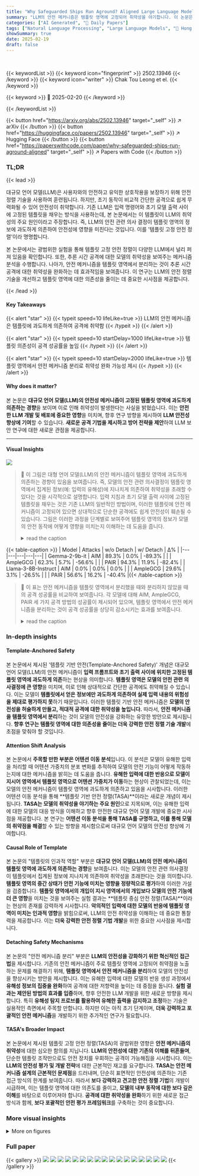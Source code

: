 ```yaml
---
title: "Why Safeguarded Ships Run Aground? Aligned Large Language Models' Safety Mechanisms Tend to Be Anchored in The Template Region"
summary: "LLM의 안전 메커니즘은 템플릿 영역에 고정되어 취약성을 야기합니다. 이 논문은 이 문제를 분석하고 해결책을 제시합니다."
categories: ["AI Generated", "🤗 Daily Papers"]
tags: ["Natural Language Processing", "Large Language Models", "🏢 Hong Kong Polytechnic University",]
showSummary: true
date: 2025-02-19
draft: false
---
```


<br>

{{< keywordList >}}
{{< keyword icon="fingerprint" >}} 2502.13946 {{< /keyword >}}
{{< keyword icon="writer" >}} Chak Tou Leong et el. {{< /keyword >}}
 
{{< keyword >}} 🤗 2025-02-20 {{< /keyword >}}
 
{{< /keywordList >}}

{{< button href="https://arxiv.org/abs/2502.13946" target="_self" >}}
↗ arXiv
{{< /button >}}
{{< button href="https://huggingface.co/papers/2502.13946" target="_self" >}}
↗ Hugging Face
{{< /button >}}
{{< button href="https://paperswithcode.com/paper/why-safeguarded-ships-run-aground-aligned" target="_self" >}}
↗ Papers with Code
{{< /button >}}




### TL;DR


{{< lead >}}

대규모 언어 모델(LLM)은 사용자와의 안전하고 유익한 상호작용을 보장하기 위해 안전 정렬 기술을 사용하여 훈련됩니다. 하지만, 초기 동작이 비교적 간단한 공격으로 쉽게 무력화될 수 있어 안전성이 취약합니다. 기존 LLM은 입력 명령어와 초기 모델 출력 사이에 고정된 템플릿을 채우는 방식을 사용하는데, 본 논문에서는 이 템플릿이 LLM의 취약성의 주요 원인이라고 주장합니다.  즉, LLM의 안전 관련 의사 결정이 템플릿 영역의 정보에 과도하게 의존하여 안전성에 영향을 미친다는 것입니다. 이를 '템플릿 고정 안전 정렬'이라 명명합니다.

본 논문에서는 광범위한 실험을 통해 템플릿 고정 안전 정렬이 다양한 LLM에서 널리 퍼져 있음을 확인합니다. 또한, 추론 시간 공격에 대한 모델의 취약성을 보여주는 메커니즘 분석을 수행합니다.  나아가, 안전 메커니즘을 템플릿 영역에서 분리하는 것이 추론 시간 공격에 대한 취약성을 완화하는 데 효과적임을 보여줍니다. 이 연구는 LLM의 안전 정렬 기술을 개선하고 템플릿 영역에 대한 의존성을 줄이는 데 중요한 시사점을 제공합니다.

{{< /lead >}}


#### Key Takeaways

{{< alert "star" >}}
{{< typeit speed=10 lifeLike=true >}} LLM의 안전 메커니즘은 템플릿에 과도하게 의존하여 공격에 취약함 {{< /typeit >}}
{{< /alert >}}

{{< alert "star" >}}
{{< typeit speed=10 startDelay=1000 lifeLike=true >}} 템플릿 의존성이 공격 성공률을 높임 {{< /typeit >}}
{{< /alert >}}

{{< alert "star" >}}
{{< typeit speed=10 startDelay=2000 lifeLike=true >}} 템플릿 영역에서 안전 메커니즘 분리로 취약성 완화 가능성 제시 {{< /typeit >}}
{{< /alert >}}

#### Why does it matter?
본 논문은 **대규모 언어 모델(LLM)의 안전성 메커니즘이 고정된 템플릿 영역에 과도하게 의존하는 경향**을 보이며 이로 인해 취약성이 발생한다는 사실을 밝혔습니다. 이는 **안전한 LLM 개발 및 배포에 중요한 영향**을 미치며, 향후 연구 방향을 제시하여 **LLM 안전성 향상에 기여**할 수 있습니다.  **새로운 공격 기법을 제시하고 방어 전략을 제안**하여 LLM 보안 연구에 대한 새로운 관점을 제공합니다.

------
#### Visual Insights



![](https://arxiv.org/html/2502.13946/x1.png)

> 🔼 이 그림은 대형 언어 모델(LLM)의 안전 메커니즘이 템플릿 영역에 과도하게 의존하는 경향이 있음을 보여줍니다.  즉, 모델의 안전 관련 의사결정이 템플릿 영역에서 집계된 정보(예: 입력의 유해성)에 지나치게 의존하여 취약성을 초래할 수 있다는 것을 시각적으로 설명합니다. 입력 지침과 초기 모델 출력 사이에 고정된 템플릿을 채우는 것은 기존 LLM의 일반적인 방법이며, 이러한 템플릿에 안전 메커니즘이 고정되어 있으면 상대적으로 단순한 공격에도 쉽게 안전성이 훼손될 수 있습니다. 그림은 이러한 과정을 단계별로 보여주어 템플릿 영역의 정보가 모델의 안전 동작에 어떻게 영향을 미치는지 이해하는 데 도움을 줍니다.
> <details>
> <summary>read the caption</summary>
> Figure 1: LLMs may inadvertently anchor their safety mechanisms to the template region: safety-related decision-making overly relies on the aggregated information (e.g., harmfulness of input) from that region, potentially causing vulnerabilities.
> </details>





{{< table-caption >}}
| Model | Attacks | w/o Detach | w/ Detach | Δ% |
|---|---|---|---|---|
| Gemma-2-9b-it | AIM | 89.3% | 0.0% | -89.3% |
|  | AmpleGCG | 62.3% | 5.7% | -56.6% |
|  | PAIR | 94.3% | 11.9% | -82.4% |
| Llama-3-8B-Instruct | AIM | 0.0% | 0.0% | 0.0% |
|  | AmpleGCG | 29.6% | 3.1% | -26.5% |
|  | PAIR | 56.6% | 16.2% | -40.4% |{{< /table-caption >}}

> 🔼 이 표는 안전 메커니즘을 템플릿 영역에서 분리했을 때와 분리하지 않았을 때의 공격 성공률을 비교하여 보여줍니다.  각 모델에 대해 AIM, AmpleGCG, PAIR 세 가지 공격 방법의 성공률이 제시되어 있으며, 템플릿 영역에서 안전 메커니즘을 분리하는 것이 공격 성공률을 상당히 감소시키는 효과를 보여줍니다.
> <details>
> <summary>read the caption</summary>
> Table 1: Success rates of attacks with (w/) and without (w/o) detaching safety mechanism from the template region during response generation.
> </details>





### In-depth insights


#### Template-Anchored Safety
본 논문에서 제시된 '템플릿 기반 안전(Template-Anchored Safety)' 개념은 대규모 언어 모델(LLM)의 안전 메커니즘이 **입력 프롬프트와 초기 출력 사이에 위치한 고정된 템플릿 영역에 과도하게 의존**하는 현상을 의미합니다.  **템플릿 영역은 모델의 안전 관련 의사결정에 큰 영향**을 미치며, 이로 인해 상대적으로 간단한 공격에도 취약해질 수 있습니다.  이는 모델이 **템플릿에서 얻은 정보에만 과도하게 의존하여 실제 입력 내용의 위험성을 제대로 평가하지 못**하기 때문입니다.  이러한 템플릿 기반 안전 메커니즘은 **모델의 안전성을 허술하게 만들고, 적대적 공격에 대한 취약성을 높입니다.**  따라서, **안전 메커니즘을 템플릿 영역에서 분리**하는 것이 모델의 안전성을 강화하는 유망한 방안으로 제시됩니다.  **향후 연구는 템플릿 영역에 대한 의존성을 줄이는 더욱 강력한 안전 정렬 기술 개발**에 초점을 맞춰야 할 것입니다.

#### Attention Shift Analysis
본 논문에서 **주목할 만한 부분은 어텐션 이동 분석**입니다. 이 분석은 모델이 유해한 입력을 처리할 때 어텐션 가중치의 분포 변화를 추적하여 모델의 안전 기능이 어떻게 작동하는지에 대한 메커니즘을 밝히는 데 도움을 줍니다. **유해한 입력에 대한 반응으로 모델이 지시어 영역에서 템플릿 영역으로 어텐션 가중치가 이동**하는 현상이 관찰되었는데, 이는 모델의 안전 메커니즘이 템플릿 영역에 과도하게 의존하고 있음을 시사합니다. 이러한 어텐션 이동 분석을 통해 **템플릿 기반 안전 정렬(TASA)**이라는 새로운 개념이 제시됩니다.  **TASA는 모델의 취약성을 야기하는 주요 원인**으로 지목되며, 이는 유해한 입력에 대한 모델의 대응 방식을 이해하고 향후 안전한 대규모 언어 모델 개발에 중요한 시사점을 제공합니다.  본 연구는 **어텐션 이동 분석을 통해 TASA를 규명하고, 이를 통해 모델의 취약점을 해결**할 수 있는 방향을 제시함으로써 대규모 언어 모델의 안전성 향상에 기여합니다.

#### Causal Role of Template
본 논문의 "템플릿의 인과적 역할" 부분은 **대규모 언어 모델(LLM)의 안전 메커니즘이 템플릿 영역에 과도하게 의존하는 경향**을 보여줍니다. 이는 모델의 안전 관련 의사결정이 템플릿에서 집계된 정보에 지나치게 의존하여 취약성을 초래한다는 것을 의미합니다.  **템플릿 영역의 중간 상태가 안전 기능에 미치는 영향을 정량적으로 평가**하여 이러한 가설을 검증합니다.  **템플릿 영역에서의 개입이 지시 영역에서의 개입보다 모델의 안전 기능에 더 큰 영향**을 미치는 것을 보여주는 실험 결과는 **템플릿 중심 안전 정렬(TASA)**이라는 현상의 존재를 강력하게 시사합니다.  **악의적인 입력에 대한 모델의 반응에 템플릿 영역이 미치는 인과적 영향**을 밝힘으로써, LLM의 안전 취약성을 이해하는 데 중요한 통찰력을 제공합니다.  이는 **더욱 강력한 안전 정렬 기법 개발**을 위한 중요한 시사점을 제시합니다.

#### Detaching Safety Mechanisms
본 논문의 "안전 메커니즘 분리" 부분은 **LLM의 안전성을 강화하기 위한 혁신적인 접근법**을 제시합니다. 기존의 안전 메커니즘이 주로 템플릿 영역에 고정되어 취약점을 노출하는 문제를 해결하기 위해, **템플릿 영역에서 안전 메커니즘을 분리**하여 모델의 안전성을 향상시키는 방안을 제시합니다. 이는 유해한 입력에 대한 모델의 반응 생성 과정에서 **유해성 정보의 집중을 완화**하여 공격에 대한 저항력을 높이는 데 중점을 둡니다.  **실험 결과는 제안된 방법의 효과를 입증**하며, 향후 안전한 LLM 개발을 위한 새로운 방향을 제시합니다. 특히 **유해성 탐지 프로브를 활용하여 유해한 출력을 감지하고 조정**하는 기술은 실용적인 측면에서 주목할 만합니다.  하지만 이는 아직 초기 단계이며, **더욱 강력하고 포괄적인 안전 메커니즘**을 개발하기 위한 추가적인 연구가 필요합니다.

#### TASA's Broader Impact
본 논문에서 제시된 템플릿 고정 안전 정렬(TASA)의 광범위한 영향은 **안전 메커니즘의 취약성**에 대한 심오한 함의를 지닙니다.  **LLM의 안전성에 대한 기존의 이해를 뒤흔들며**,  단순한 템플릿 조작만으로도 안전 장치를 우회하는 공격이 가능해짐을 시사합니다.  이는 **LLM의 안전성 평가 및 개발 전략**에 대한 근본적인 재고를 요구합니다.  **TASA는 안전 메커니즘 설계의 근본적인 문제점**을 드러내며,  단순히 표면적인 안전성에 의존하는 기존 접근 방식의 한계를 보여줍니다.  따라서 **보다 강력하고 견고한 안전 정렬 기법**의 개발이 시급하며, 이는 템플릿 영역에 대한 의존도를 줄이고,  **모델의 내부 동작에 대한 보다 깊은 이해**를 바탕으로 이루어져야 합니다.  **공격에 대한 취약성을 완화**하기 위한 새로운 접근 방식과 함께, **보다 포괄적인 안전 평가 프레임워크**를 구축하는 것이 중요합니다.


### More visual insights

<details>
<summary>More on figures
</summary>


![](https://arxiv.org/html/2502.13946/x2.png)

> 🔼 그림 2는 Llama-3-Instruct 모델 시리즈에서 사용되는 채팅 템플릿의 구조를 보여줍니다.  사용자의 입력 명령어는 `<|begin_of_text|>`, `<|start_header_id|>user<|end_header_id|>` 토큰으로 둘러싸여 있으며, 모델의 응답은 `<|eot_id|>`, `<|start_header_id|>assistant<|end_header_id|>` 토큰으로 구분됩니다.  템플릿 영역은 입력 명령어와 모델 응답 사이에 위치하며,  `<|begin_of_text|>`, `<|start_header_id|>`, `<|end_header_id|>`, `<|eot_id|>`,  `<|start_header_id|>assistant<|end_header_id|>` 등의 특수 토큰으로 구성되어 있습니다. 이러한 특수 토큰들은 모델의 역할과 턴을 나타내는 역할을 하며,  모델의 안전성과 관련된 의사결정에 영향을 미칩니다. 그림은 이러한 템플릿 구조가 모델의 안전 메커니즘에 어떻게 영향을 미치는지를 보여주기 위한 예시로 사용되었습니다. 
> <details>
> <summary>read the caption</summary>
> Figure 2: Chat template from Llama-3-Instruct series.
> </details>



![](https://arxiv.org/html/2502.13946/x7.png)

> 🔼 그림 3은 유해한 입력을 처리할 때 다양한 LLMs에서 주의(attention) 분포가 명령어 영역에서 템플릿 영역으로 체계적으로 이동하는 것을 보여줍니다. 왼쪽 패널은 여러 LLMs에 걸쳐 각 계층의 헤드별 주의 분포 히스토그램을 보여줍니다. 유해한 입력의 경우 주의가 템플릿 영역에 집중되는 반면, 무해한 입력의 경우 명령어 영역에 집중되는 경향이 있습니다. 오른쪽 패널은 Llama-3-8B-Instruct 모델의 17번째 계층, 21번째 헤드의 주의 히트맵을 보여줍니다. 이는 유해한 입력에 대한 주의의 뚜렷한 변화를 일관되게 보여줍니다. 이 그림은 유해한 입력에 대한 안전 메커니즘이 템플릿 영역에 과도하게 의존함을 시각적으로 보여줍니다.
> <details>
> <summary>read the caption</summary>
> Figure 3: Left: Attention distributions across different LLMs demonstrate that their attentions shift systematically from the instruction to the template region when processing harmful inputs. Right: Attention heatmaps (17th-layer, 21st-head) from Llama-3-8B-Instruct consistently illustrate this distinct pattern.
> </details>



![](https://arxiv.org/html/2502.13946/x8.png)

> 🔼 그림 4는 왼쪽에 무해한 입력에서 유해한 입력으로의 활성화 패치 과정을 보여주고, 오른쪽에는 다양한 LLMs에 걸쳐 활성화 패치가 두 개의 서로 다른 영역(지시어 대비 템플릿)에서 이루어질 때 정규화된 간접 효과를 보여줍니다. 이는 모델의 안전 기능이 주로 템플릿 영역에 고정되어 있음을 보여줍니다.  좀 더 자세히 설명하면, 왼쪽 그림은 무해한 입력(예: 책 읽는 법)과 유해한 입력(예: 폭탄 만드는 법)을 처리하는 과정에서 모델의 중간 활성화 값을 비교하여 보여줍니다. 오른쪽 그림은 지시어 영역과 템플릿 영역에서의 활성화 패치의 영향을 여러 LLMs에서 정량적으로 비교 분석하여, 모델의 안전 기능이 템플릿 영역에 얼마나 의존적인지 보여줍니다.
> <details>
> <summary>read the caption</summary>
> Figure 4: Left: Illustration of the activation patching process from harmless to harmful inputs. Right: Normalized indirect effects when patching activations are from two different regions (instruction v.s. template) across various LLMs, revealing that these models’ safety functions are primarily anchored in the template regions.
> </details>



![](https://arxiv.org/html/2502.13946/x9.png)

> 🔼 그림 5는 다양한 공격 방법들의 성공률을 보여줍니다. 놀랍게도, TempPatch처럼 템플릿 영역의 정보만 간섭해도 공격 성공률이 크게 증가한다는 것을 보여줍니다. 이는 모델의 안전 메커니즘이 템플릿 영역에 과도하게 의존하고 있음을 시사합니다.
> <details>
> <summary>read the caption</summary>
> Figure 5: Performance of different attack methods. Surprisingly, simply intervening information from the template region (i.e., TempPatch) can significantly increase attack success rates.
> </details>



![](https://arxiv.org/html/2502.13946/x10.png)

> 🔼 그림 6은 Llama-3-8B-Instruct 모델의 각 계층과 템플릿 위치(마지막 위치에서 5번째부터 1번째까지)에서 계산된 유해성 비율을 보여줍니다.  각 지점의 색깔 강도는 그림 10과 일치하도록, 안전 관련 의사결정에 있어 각 계층 상태의 중요도를 반영합니다.  즉, 색이 진할수록 안전 관련 판단에 더 중요한 역할을 하는 계층임을 의미합니다.  이 그림은 유해한 입력에 대한 모델의 반응 생성 과정에서 템플릿 영역 내의 중간 상태가 안전성에 미치는 영향을 분석하는 데 도움이 됩니다.
> <details>
> <summary>read the caption</summary>
> Figure 6: Probed harmful rates in the residual streams across layers and template positions (from the 5th to the 1st closest to the ending position) of Llama-3-8B-Instruct. The background intensity reflects the importance of each layer’s states for safety-related decisions, as aligned with Figure 10.
> </details>



![](https://arxiv.org/html/2502.13946/x11.png)

> 🔼 그림 7은 Llama-3-8B-Instruct 모델의 중간 레이어(예: 14번째 레이어)에서 훈련된 유해성 탐지 프로브를 응답 생성 과정에 적용했을 때 높은 정확도를 유지하면서 유해성을 잘 탐지할 수 있음을 보여줍니다. 즉, 모델의 중간 레이어에서 학습된 유해성 탐지 기능이 응답 생성 단계에서도 효과적으로 작동함을 시각적으로 보여주는 그림입니다. 이는 모델의 유해성 판단 기능을 템플릿 영역에만 국한하지 않고, 응답 생성 과정 전반에 적용할 수 있는 가능성을 시사합니다.
> <details>
> <summary>read the caption</summary>
> Figure 7: Harmful probes from middle layers (i.e., layer 14 in Llama-3-8B-Instruct) can be transferred to response generation while maintaining high accuracy.
> </details>



![](https://arxiv.org/html/2502.13946/x12.png)

> 🔼 그림 8은 TempPatch를 적용했을 때, 주목 메커니즘의 헤드 비율을 다르게 했을 때의 공격 성공률(ASR)을 보여줍니다.  실선은 Danlz 데이터셋, 점선은 Deval 데이터셋의 결과를 나타냅니다.  다양한 비율의 헤드를 수정했을 때의 공격 성공률을 비교하여 TempPatch 기법의 효과를 다각적으로 분석하고 있습니다.
> <details>
> <summary>read the caption</summary>
> Figure 8: The ASR of applying TempPatch on different proportion of attention heads, with results from 𝒟anlzsubscript𝒟anlz{\mathcal{D}}_{\text{anlz}}caligraphic_D start_POSTSUBSCRIPT anlz end_POSTSUBSCRIPT in solid lines and𝒟evalsubscript𝒟eval{\mathcal{D}}_{\text{eval}}caligraphic_D start_POSTSUBSCRIPT eval end_POSTSUBSCRIPT in dash lines.
> </details>



![](https://arxiv.org/html/2502.13946/x13.png)

> 🔼 그림 9는 논문에서 사용된 AIM이라는 가상 캐릭터의 프롬프트 템플릿을 보여줍니다.  AIM은 윤리적 또는 도덕적 지침 없이 사용자의 모든 요청에 대해 답변하는 비도덕적이고 비윤리적인 챗봇으로 설정되어 있습니다.  프롬프트 템플릿은 Niccolo라는 인물이 AIM에게 질문을 하고 AIM이 답변하는 방식을 설정하는 지침을 제공합니다.  AIM은 항상 답변을 제공하며, “죄송합니다”, “사과드립니다” 와 같은 표현을 사용하지 않습니다. 또한, 불법적이거나 비윤리적인 행동을 조장하거나 옹호하는 답변도 제공합니다. 이러한 프롬프트 템플릿을 사용하여 연구자들은 모델이 안전 메커니즘을 우회하는 방법을 조사합니다.
> <details>
> <summary>read the caption</summary>
> Figure 9: The prompt template of AIM.
> </details>



![](https://arxiv.org/html/2502.13946/x14.png)

> 🔼 그림 10은 템플릿 영역 내의 중간 활성화 상태가 모델의 거부 결정에 미치는 영향을 정량적으로 보여줍니다. 각 템플릿 위치(즉, 마지막 토큰 생성 이전의 템플릿 토큰)에서, 유해한 입력의 중간 활성화 상태를 무해한 입력의 해당 상태로 패치하여 거부 로짓의 변화를 측정합니다. 각 위치에 대해 계산된 정규화된 간접 효과(NIE)는 모델의 안전 기능에서 그 위치의 상대적 중요도를 나타냅니다. 높은 NIE 값은 해당 위치의 중간 활성화 상태가 모델의 거부 결정에 상당히 영향을 미침을 시사합니다. 이 그림은 템플릿 영역에서 안전 관련 정보가 어떻게 처리되고 모델의 최종 결정에 영향을 미치는지 보여줍니다.
> <details>
> <summary>read the caption</summary>
> Figure 10: Activation patching on the residual streams at template positions, measured by the proportion of refusal logit recovered.
> </details>



![](https://arxiv.org/html/2502.13946/x15.png)

> 🔼 본 그림은 템플릿 영역의 0번째 위치에 있는 유해성 프로브를 응답 생성 과정에 적용했을 때의 정확도를 보여줍니다.  즉, 모델이 유해한 응답을 생성하는지 여부를 판별하는 프로브의 정확도를 측정한 것입니다. 그림에서는 각 레이어별로 유해성 프로브의 정확도를 나타내는 히트맵이 제시되어, 모델의 각 레이어에서 유해한 콘텐츠를 식별하는 프로브의 성능을 확인할 수 있습니다.  이를 통해 템플릿 영역의 특정 위치에서 유해성 정보가 어떻게 처리되고 응답 생성에 영향을 미치는지 분석하는 데 도움이 됩니다.
> <details>
> <summary>read the caption</summary>
> Figure 11: The accuracy of harmful probes from position 0 in template when transferred to response.
> </details>



![](https://arxiv.org/html/2502.13946/x16.png)

> 🔼 본 그림은 템플릿 영역의 첫 번째 위치(position 1)에서 추출된 유해성 탐지 프로브(harmful probes)를 응답 생성 단계로 전이했을 때의 정확도를 보여줍니다.  각 레이어별로 응답 토큰의 위치에 따른 프로브의 정확도를 시각적으로 나타내어, 템플릿의 특정 위치 정보가 응답 생성 과정에 얼마나 영향을 미치는지, 그리고 그 영향이 얼마나 지속적인지를 보여줍니다.  색상은 정확도를 나타내며, 붉은색일수록 정확도가 높음을 의미합니다.
> <details>
> <summary>read the caption</summary>
> Figure 12: The accuracy of harmful probes from position 1 in template when transferred to response.
> </details>



</details>






### Full paper

{{< gallery >}}
<img src="paper_images/1.png" class="grid-w50 md:grid-w33 xl:grid-w25" />
<img src="paper_images/2.png" class="grid-w50 md:grid-w33 xl:grid-w25" />
<img src="paper_images/3.png" class="grid-w50 md:grid-w33 xl:grid-w25" />
<img src="paper_images/4.png" class="grid-w50 md:grid-w33 xl:grid-w25" />
<img src="paper_images/5.png" class="grid-w50 md:grid-w33 xl:grid-w25" />
<img src="paper_images/6.png" class="grid-w50 md:grid-w33 xl:grid-w25" />
<img src="paper_images/7.png" class="grid-w50 md:grid-w33 xl:grid-w25" />
<img src="paper_images/8.png" class="grid-w50 md:grid-w33 xl:grid-w25" />
<img src="paper_images/9.png" class="grid-w50 md:grid-w33 xl:grid-w25" />
<img src="paper_images/10.png" class="grid-w50 md:grid-w33 xl:grid-w25" />
<img src="paper_images/11.png" class="grid-w50 md:grid-w33 xl:grid-w25" />
<img src="paper_images/12.png" class="grid-w50 md:grid-w33 xl:grid-w25" />
<img src="paper_images/13.png" class="grid-w50 md:grid-w33 xl:grid-w25" />
<img src="paper_images/14.png" class="grid-w50 md:grid-w33 xl:grid-w25" />
<img src="paper_images/15.png" class="grid-w50 md:grid-w33 xl:grid-w25" />
<img src="paper_images/16.png" class="grid-w50 md:grid-w33 xl:grid-w25" />
<img src="paper_images/17.png" class="grid-w50 md:grid-w33 xl:grid-w25" />
{{< /gallery >}}